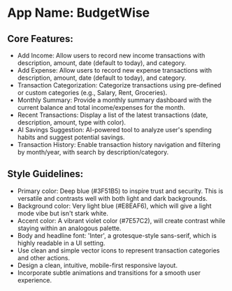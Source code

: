 # **App Name**: BudgetWise

## Core Features:

- Add Income: Allow users to record new income transactions with description, amount, date (default to today), and category.
- Add Expense: Allow users to record new expense transactions with description, amount, date (default to today), and category.
- Transaction Categorization: Categorize transactions using pre-defined or custom categories (e.g., Salary, Rent, Groceries).
- Monthly Summary: Provide a monthly summary dashboard with the current balance and total income/expenses for the month.
- Recent Transactions: Display a list of the latest transactions (date, description, amount, type with color).
- AI Savings Suggestion: AI-powered tool to analyze user's spending habits and suggest potential savings.
- Transaction History: Enable transaction history navigation and filtering by month/year, with search by description/category.

## Style Guidelines:

- Primary color: Deep blue (#3F51B5) to inspire trust and security. This is versatile and contrasts well with both light and dark backgrounds.
- Background color: Very light blue (#E8EAF6), which will give a light mode vibe but isn't stark white.
- Accent color: A vibrant violet color (#7E57C2), will create contrast while staying within an analogous palette.
- Body and headline font: 'Inter', a grotesque-style sans-serif, which is highly readable in a UI setting.
- Use clean and simple vector icons to represent transaction categories and other actions.
- Design a clean, intuitive, mobile-first responsive layout.
- Incorporate subtle animations and transitions for a smooth user experience.